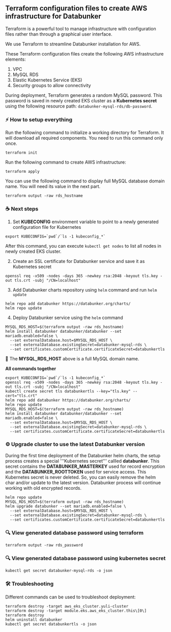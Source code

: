 ## Terraform configuration files to create AWS infrastructure for Databunker

Terraform is a powerful tool to manage infrastructure with configuration files rather than through a graphical user interface.

We use Terraform to streamline Databunker installation for AWS.

These Terraform configuration files create the following AWS infrastructure elements:

1. VPC
1. MySQL RDS
1. Elastic Kubernetes Service (EKS)
1. Security groups to allow connectivity

During deployment, Terraform generates a random MySQL password. This password is saved in newly created EKS cluster as a **Kubernetes secret** using the following resource path: ```databunker-mysql-rds/db-password```.


### ⚡ How to setup everything

Run the following command to initialize a working directory for Terraform. It will download all required components. You need to run this command only once.
```
terraform init
```

Run the following command to create AWS infrastructure:
```
terraform apply
```

You can use the following command to display full MySQL database domain name. You will need its value in the next part.
```
terraform output -raw rds_hostname
```

### ☕ Next steps
1. Set **KUBECONFIG** environment variable to point to a newly generated configuration file for Kubernetes
```
export KUBECONFIG=`pwd`/`ls -1 kubeconfig_*`
```
After this command, you can execute ```kubectl get nodes``` to list all nodes in newly created EKS cluster.

2. Create an SSL certificate for Databunker service and save it as Kubernetes secret
```
openssl req -x509 -nodes -days 365 -newkey rsa:2048 -keyout tls.key -out tls.crt -subj "/CN=localhost"
```
3. Add Databunker charts repository using ```helm``` command and run ```helm update```
```
helm repo add databunker https://databunker.org/charts/
helm repo update
```
4. Deploy Databunker service using the ```helm``` command
```
MYSQL_RDS_HOST=$(terraform output -raw rds_hostname)
helm install databunker databunker/databunker --set mariadb.enabled=false \
  --set externalDatabase.host=$MYSQL_RDS_HOST \
  --set externalDatabase.existingSecret=databunker-mysql-rds \
  --set certificates.customCertificate.certificateSecret=databunkertls
```

🚩 The **MYSQL_RDS_HOST** above is a full MySQL domain name.


**All commands together**

```
export KUBECONFIG=`pwd`/`ls -1 kubeconfig_*`
openssl req -x509 -nodes -days 365 -newkey rsa:2048 -keyout tls.key -out tls.crt -subj "/CN=localhost"
kubectl create secret tls databunkertls --key="tls.key" --cert="tls.crt"
helm repo add databunker https://databunker.org/charts/
helm repo update
MYSQL_RDS_HOST=$(terraform output -raw rds_hostname)
helm install databunker databunker/databunker --set mariadb.enabled=false \
  --set externalDatabase.host=$MYSQL_RDS_HOST \
  --set externalDatabase.existingSecret=databunker-mysql-rds \
  --set certificates.customCertificate.certificateSecret=databunkertls
```

### ⚙️ Upgrade cluster to use the latest Databunker version

During the first time deployment of the Databunker helm charts, the setup process creates a special '''Kubernetes secret''' callled **databunker**.
This secret contains the **DATABUNKER_MASTERKEY** used for record encryption and the **DATABUNKER_ROOTTOKEN** used for service access.
This Kubernetes secret is never deleted. So, you can easily remove the helm char and/or update to the latest version. Databunker process will continue working with old encrypted records.
```
helm repo update
MYSQL_RDS_HOST=$(terraform output -raw rds_hostname)
helm upgrade databunker --set mariadb.enabled=false \
  --set externalDatabase.host=$MYSQL_RDS_HOST \
  --set externalDatabase.existingSecret=databunker-mysql-rds \
  --set certificates.customCertificate.certificateSecret=databunkertls
```

### 🔍 View generated database password using terraform
```
terraform output -raw rds_password
```

### 🔍 View generated database password using kubernetes secret
```
kubectl get secret databunker-mysql-rds -o json
```

### 🛠️ Troubleshooting
Different commands can be used to troubleshoot deployment:

```
terraform destroy -target aws_eks_cluster.yuli-cluster
terraform destroy -target module.eks.aws_eks_cluster.this\[0\]
terraform destroy
helm uninstall databunker
kubectl get secret databunkertls -o json
```
